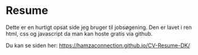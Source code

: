 # Resume

Dette er en hurtigt opsat side jeg bruger til jobsøgening. Den er lavet i ren html, css og javascript da man kan hoste gratis via github.

Du kan se siden her: 
https://hamzaconnection.github.io/CV-Resume-DK/ 
